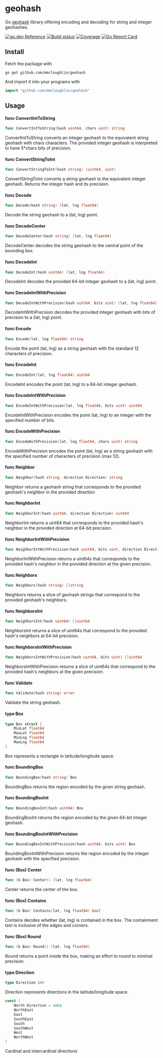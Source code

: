 # geohash

Go [geohash](https://en.wikipedia.org/wiki/Geohash) library offering encoding
and decoding for string and integer geohashes.

[![go.dev Reference](https://img.shields.io/badge/doc-reference-007d9b?logo=go&style=flat-square)](https://pkg.go.dev/github.com/mmcloughlin/geohash)
[![Build status](https://img.shields.io/travis/mmcloughlin/geohash.svg?style=flat-square)](https://travis-ci.org/mmcloughlin/geohash)
[![Coverage](https://img.shields.io/coveralls/mmcloughlin/geohash.svg?style=flat-square)](https://coveralls.io/r/mmcloughlin/geohash)
[![Go Report Card](https://goreportcard.com/badge/github.com/mmcloughlin/geohash?style=flat-square)](https://goreportcard.com/report/github.com/mmcloughlin/geohash)

## Install

Fetch the package with

```
go get github.com/mmcloughlin/geohash
```

And import it into your programs with

```go
import "github.com/mmcloughlin/geohash"
```

## Usage

#### func  ConvertIntToString

```go
func ConvertIntToString(hash uint64, chars uint) string
```
ConvertIntToString converts an integer geohash to the equivalent string geohash
with chars characters. The provided integer geohash is interpreted to have
5*chars bits of precision.

#### func  ConvertStringToInt

```go
func ConvertStringToInt(hash string) (uint64, uint)
```
ConvertStringToInt converts a string geohash to the equivalent integer geohash.
Returns the integer hash and its precision.

#### func  Decode

```go
func Decode(hash string) (lat, lng float64)
```
Decode the string geohash to a (lat, lng) point.

#### func  DecodeCenter

```go
func DecodeCenter(hash string) (lat, lng float64)
```
DecodeCenter decodes the string geohash to the central point of the bounding
box.

#### func  DecodeInt

```go
func DecodeInt(hash uint64) (lat, lng float64)
```
DecodeInt decodes the provided 64-bit integer geohash to a (lat, lng) point.

#### func  DecodeIntWithPrecision

```go
func DecodeIntWithPrecision(hash uint64, bits uint) (lat, lng float64)
```
DecodeIntWithPrecision decodes the provided integer geohash with bits of
precision to a (lat, lng) point.

#### func  Encode

```go
func Encode(lat, lng float64) string
```
Encode the point (lat, lng) as a string geohash with the standard 12 characters
of precision.

#### func  EncodeInt

```go
func EncodeInt(lat, lng float64) uint64
```
EncodeInt encodes the point (lat, lng) to a 64-bit integer geohash.

#### func  EncodeIntWithPrecision

```go
func EncodeIntWithPrecision(lat, lng float64, bits uint) uint64
```
EncodeIntWithPrecision encodes the point (lat, lng) to an integer with the
specified number of bits.

#### func  EncodeWithPrecision

```go
func EncodeWithPrecision(lat, lng float64, chars uint) string
```
EncodeWithPrecision encodes the point (lat, lng) as a string geohash with the
specified number of characters of precision (max 12).

#### func  Neighbor

```go
func Neighbor(hash string, direction Direction) string
```
Neighbor returns a geohash string that corresponds to the provided geohash's
neighbor in the provided direction

#### func  NeighborInt

```go
func NeighborInt(hash uint64, direction Direction) uint64
```
NeighborInt returns a uint64 that corresponds to the provided hash's neighbor in
the provided direction at 64-bit precision.

#### func  NeighborIntWithPrecision

```go
func NeighborIntWithPrecision(hash uint64, bits uint, direction Direction) uint64
```
NeighborIntWithPrecision returns a uint64s that corresponds to the provided
hash's neighbor in the provided direction at the given precision.

#### func  Neighbors

```go
func Neighbors(hash string) []string
```
Neighbors returns a slice of geohash strings that correspond to the provided
geohash's neighbors.

#### func  NeighborsInt

```go
func NeighborsInt(hash uint64) []uint64
```
NeighborsInt returns a slice of uint64s that correspond to the provided hash's
neighbors at 64-bit precision.

#### func  NeighborsIntWithPrecision

```go
func NeighborsIntWithPrecision(hash uint64, bits uint) []uint64
```
NeighborsIntWithPrecision returns a slice of uint64s that correspond to the
provided hash's neighbors at the given precision.

#### func  Validate

```go
func Validate(hash string) error
```
Validate the string geohash.

#### type Box

```go
type Box struct {
	MinLat float64
	MaxLat float64
	MinLng float64
	MaxLng float64
}
```

Box represents a rectangle in latitude/longitude space.

#### func  BoundingBox

```go
func BoundingBox(hash string) Box
```
BoundingBox returns the region encoded by the given string geohash.

#### func  BoundingBoxInt

```go
func BoundingBoxInt(hash uint64) Box
```
BoundingBoxInt returns the region encoded by the given 64-bit integer geohash.

#### func  BoundingBoxIntWithPrecision

```go
func BoundingBoxIntWithPrecision(hash uint64, bits uint) Box
```
BoundingBoxIntWithPrecision returns the region encoded by the integer geohash
with the specified precision.

#### func (Box) Center

```go
func (b Box) Center() (lat, lng float64)
```
Center returns the center of the box.

#### func (Box) Contains

```go
func (b Box) Contains(lat, lng float64) bool
```
Contains decides whether (lat, lng) is contained in the box. The containment
test is inclusive of the edges and corners.

#### func (Box) Round

```go
func (b Box) Round() (lat, lng float64)
```
Round returns a point inside the box, making an effort to round to minimal
precision.

#### type Direction

```go
type Direction int
```

Direction represents directions in the latitute/longitude space.

```go
const (
	North Direction = iota
	NorthEast
	East
	SouthEast
	South
	SouthWest
	West
	NorthWest
)
```
Cardinal and intercardinal directions
